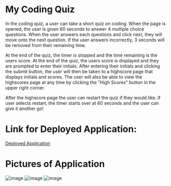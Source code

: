 # My Coding Quiz
In the coding quiz, a user can take a short quiz on coding. 
When the page is opened, the user is given 60 seconds to answer 4 multiple choice questions.
When the user answers each questions and click next, they will move onto the next question.
If the user answers incorrectly, 3 seconds will be removed from their remaining time.

At the end of the quiz, the timer is stopped and the time remaining is the users score.
At the end of the quiz, the users score is displayed and they are prompted to enter their initials.
After entering their initials and clicking the submit button, the user will then be taken to a highscore page that displays initials and scores.
The user will also be able to view the highscores page at any time by clicking the "High Scores" button in the upper right corner. 

After the highscore page the user can restart the quiz if they would like. If user selects restart, the timer starts over at 60 seconds and the user can give it another go!


# Link for Deployed Application:
[Deployed Application](https://krosengr4.github.io/Coding-Quiz/)

# Pictures of Application
![image](https://github.com/krosengr4/Coding-Quiz/assets/139993281/f89a846a-f433-4a07-bc3e-090cfb371690)
![image](https://github.com/krosengr4/Coding-Quiz/assets/139993281/57501334-48c3-45e2-bbb7-674787bc2d35)
![image](https://github.com/krosengr4/Coding-Quiz/assets/139993281/1635d4f7-d74e-4362-8a85-f3d54f2affca)



